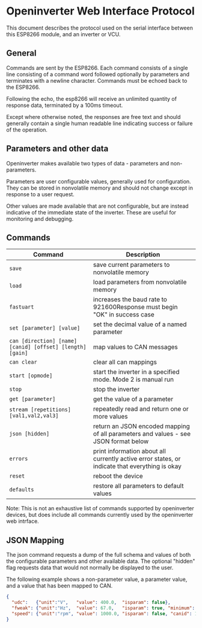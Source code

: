 # Openinverter Web Interface Protocol

This document describes the protocol used on the serial interface between this ESP8266 module, and
an inverter or VCU.

## General

Commands are sent by the ESP8266. Each command consists of a single line consisting of a command word
followed optionally by parameters and terminates with a newline character. Commands must be echoed back
to the ESP8266.

Following the echo, the esp8266 will receive an unlimited quantity of response data, terminated by a
100ms timeout.

Except where otherwise noted, the responses are free text and should generally contain a single human
readable line indicating success or failure of the operation.

## Parameters and other data

Openinverter makes available two types of data - parameters and non-parameters.

Parameters are user configurable values, generally used for configuration. They can be stored in
nonvolatile memory and should not change except in response to a user request.

Other values are made available that are not configurable, but are instead indicative of the immediate
state of the inverter. These are useful for monitoring and debugging.

## Commands

| Command | Description|
|---------|------------|
|`save`|save current parameters to nonvolatile memory|
|`load`|load parameters from nonvolatile memory|
|`fastuart`|increases the baud rate to 921600Response must begin "OK" in success case|
|`set [parameter] [value]`|set the decimal value of a named parameter|
|`can [direction] [name] [canid] [offset] [length] [gain]`|map values to CAN messages|
|`can clear`|clear all can mappings|
|`start [opmode]`|start the inverter in a specified mode. Mode 2 is manual run|
|`stop`|stop the inverter|
|`get [parameter]`|get the value of a parameter|
|`stream [repetitions] [val1,val2,val3]`| repeatedly read and return one or more values|
|`json [hidden]`| return an JSON encoded mapping of all parameters and values - see JSON format below|
|`errors`|print information about all currently active error states, or indicate that everything is okay|
|`reset`|reboot the device|
|`defaults`|restore all parameters to default values|

Note: This is not an exhaustive list of commands supported by openinverter devices, but does include
all commands currently used by the openinverter web intrface.

## JSON Mapping

The json command requests a dump of the full schema and values of both the configurable parameters
and other available data. The optional "hidden" flag requests data that would not normally be
displayed to the user.

The following example shows a non-parameter value, a parameter value, and a value that has been
mapped to CAN.

```json
{
  "udc":   {"unit":"V",   "value": 400.0,  "isparam": false},
  "fweak": {"unit":"Hz",  "value": 67.0,   "isparam": true, "minimum": 0.0, "maximum": 400.0, "default": 67.0, "category": "Motor (sine)", "i": 8},
  "speed": {"unit":"rpm", "value": 1000.0, "isparam": false, "canid": 123, "canoffset":0, "canlength":32, "cangain":5, "isrx": false}
}
```
